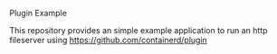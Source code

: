 Plugin Example

This repository provides an simple example application to run an http fileserver using https://github.com/containerd/plugin

